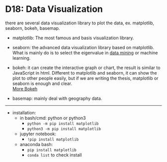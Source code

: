 # D18: Data Visualization

there are several data visualization library to plot the data, ex. matplotlib, seaborn, bokeh, basemap.<br>
*	matplotlib: The most famous and basis visualization library.

*	seaborn: the advanced data visualization library based on matplotlib. What is mainly do is to select the eigenvalue in [data mining](https://en.wikipedia.org/wiki/Data_mining) or machine learning.

*	bokeh: it can create the interactive graph or chart, the result is similar to JavaScript in html. Different to matplotlib and seaborn, it can show the plot to other people easily, but if we are writing the thesis, matplotlib or seaborn is enough and clear.<br>
[More Bokeh](https://www.finlab.tw/python-bokeh1-setup-and-first-impression/)

*	basemap: mainly deal with geography data.
* * *
*	installation:
	*	in bash/cmd: python or python3
		*	`python -m pip install matplotlib`
		*	`python3 -m pip install matplotlib`
	*	jupyter notebook:
		*	`!pip install matplotlib`
	*	anaconda bash:
		*	`pip install matplotlib`
		*	`conda list` to check install



		